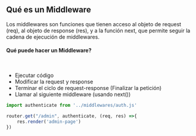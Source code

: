 ## Qué es un Middleware
Los middlewares son funciones que tienen acceso al objeto de request (req), al objeto de response (res), y a la función next, que permite seguir la cadena de ejecución de middlewares.

#### Qué puede hacer un Middleware?
<br/>

- Ejecutar código
- Modificar la request y response 
- Terminar el ciclo de request-response (Finalizar la petición)
- Llamar al siguiente middleware (usando next())

<div class='mt-5'>

```javascript
import authenticate from '../middlewares/auth.js'

router.get("/admin", authenticate, (req, res) =>{
    res.render('admin-page')
})
```
</div>